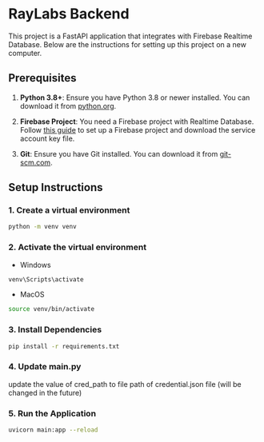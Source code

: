 # RayLabs Backend

This project is a FastAPI application that integrates with Firebase Realtime Database. Below are the instructions for setting up this project on a new computer.

## Prerequisites

1. **Python 3.8+**: Ensure you have Python 3.8 or newer installed. You can download it from [python.org](https://www.python.org/downloads/).

2. **Firebase Project**: You need a Firebase project with Realtime Database. Follow [this guide](https://firebase.google.com/docs/web/setup) to set up a Firebase project and download the service account key file.

3. **Git**: Ensure you have Git installed. You can download it from [git-scm.com](https://git-scm.com/).

## Setup Instructions

### 1. Create a virtual environment

```bash
python -m venv venv
```

### 2. Activate the virtual environment

- Windows

```bash
venv\Scripts\activate
```

- MacOS

```bash
source venv/bin/activate
```

### 3. Install Dependencies

```bash
pip install -r requirements.txt
```

### 4. Update main.py

update the value of cred_path to file path of credential.json file
(will be changed in the future)

### 5. Run the Application

```bash
uvicorn main:app --reload
```
